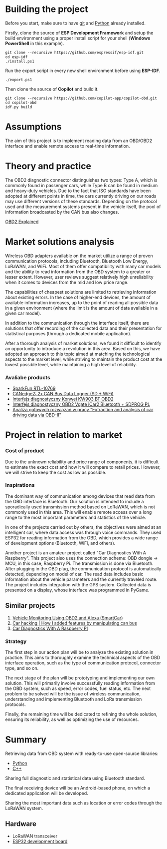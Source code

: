 # Building the project

Before you start, make sure to have [git](https://git-scm.com/) and [Python](https://www.python.org/downloads/) already installed.

Firstly, clone the source of **ESP Development Framework** and setup the build environment using a proper install script for your shell (**Windows PowerShell** in this example).
```shell
git clone --recursive https://github.com/espressif/esp-idf.git
cd esp-idf
./install.ps1
```
Run the export script in every new shell environment before using **ESP-IDF**.
```shell
./export.ps1
```
Then clone the source of **Copilot** and build it.
```shell
git clone --recursive https://github.com/copilot-app/copilot-obd.git
cd copilot-obd
idf.py build
```

# Assumptions

The aim of this project is to implement reading data from an OBD/OBD2 interface and enable remote access to real-time information.

# Theory and practice

The OBD2 diagnostic connector distinguishes two types: Type A, which is commonly found in passenger cars, while Type B can be found in medium and heavy-duty vehicles. Due to the fact that ISO standards have been adopted at different points in time, the cars currently driving on our roads may use different versions of these standards. Depending on the protocol used and the measurement systems present in the vehicle itself, the pool of information broadcasted by the CAN bus also changes.

[OBD2 Explained](https://www.csselectronics.com/pages/obd2-explained-simple-intro)

# Market solutions analysis

Wireless OBD adapters available on the market utilize a range of proven communication protocols, including Bluetooth, Bluetooth Low Energy, LoRaWAN, and WiFi. Most of them offer compatibility with many car models and the ability to read information from the OBD system to a greater or lesser extent. However, user reviews suggest relatively high unreliability when it comes to devices from the mid and low price range.

The capabilities of cheapest solutions are limited to retrieving information about existing errors. In the case of higher-end devices, the amount of available information increases, up to the point of reading all possible data in a given environment (where the limit is the amount of data available in a given car model).

In addition to the communication through the interface itself, there are solutions that offer recording of the collected data and their presentation for statistical purposes (through a dedicated mobile application).

After a thorough analysis of market solutions, we found it difficult to identify an opportunity to introduce a revolution in this area. Based on this, we have adopted an approach to this topic aimed at matching the technological aspects to the market level, while striving to maintain the product cost at the lowest possible level, while maintaining a high level of reliability.

### Avaliabe products

* [SparkFun RTL-10769](https://botland.com.pl/pozostale/1864-modul-diagnostyczny-obd-ii-car-diagnostics-kit-sparkfun-rtl-10769-845156001064.html#)
* [CANedge2: 2x CAN Bus Data Logger (SD + WiFi)](https://www.csselectronics.com/products/can-bus-data-logger-wifi-canedge2?variant=40254702059708)
* [Interfejs diagnostyczny Konwei KW903 BT OBD2](https://minexo.pl/sklep/interfejs-diagnostyczny-konnwei-kw903-bt-obd2/?CENEO-MINEXO&utm_source=ceneo&utm_medium=referral&ceneo_cid=34f6a00f-3b1a-1358-00bb-e230bd7b9178)
* [Interfejs diagnostyczny OBD2 Vgate iCar2 Bluetooth + SDPROG PL](https://smartmoto.pl/product-pol-7060-Interfejs-diagnostyczny-OBD2-Vgate-iCar2-Bluetooth-SDPROG-PL.html?utm_source=ceneo&utm_medium=referral&ceneo_cid=95da3a57-ae86-7c3d-cdb6-c4a0511753c6)
* [Analiza gotowych rozwiązań w pracy "Extraction and analysis of car driving data via OBD-II"](https://lcsi.umh.es/docs/pfcs/PFC_TFG_Bocanegra_Fernando.pdf)

# Project in relation to market

### Cost of product
Due to the unknown reliability and price range of components, it is difficult to estimate the exact cost and how it will compare to retail prices. However, we will strive to keep the cost as low as possible.

### Inspirations 
The dominant way of communication among devices that read data from the OBD interface is Bluetooth. Our solution is intended to include a sporadically used transmission method based on LoRaWAN, which is not commonly used in this area. This will enable remote access over a long range to the most important parameters and statistics of the vehicle.

In one of the projects carried out by others, the objectives were aimed at an intelligent car, where data access was through voice commands. They used ESP32 for reading information from the OBD, which provides a wide range of development options (Bluetooth, WiFi, and others).

Another project is an amateur project called "Car Diagnostics With A Raspberry". This project also uses the connection scheme: OBD dongle -> MCU, in this case, Raspberry Pi. The transmission is done via Bluetooth. After plugging in the OBD plug, the communication protocol is automatically detected, depending on model of car. The read data includes basic information about the vehicle parameters and the currently traveled route. The project includes integration with the GPS system. Collected data is presented on a display, whose interface was programmed in PyGame.

## Similar projects

1. [Vehicle Monitoring Using OBD2 and Alexa (SmartCar)](https://www.researchgate.net/publication/342732397_Vehicle_Monitoring_Using_OBD2_and_Alexa_SmartCar_Final_Year_Project_Report_for_the_Degree_of_Bachelor_in_Electronics_Engineering)
2. [Car hacking | How I added features by manipulating can bus](https://tbruno25.medium.com/car-hacking-how-i-added-features-by-manipulating-can-bus-and-how-you-can-too-b391fcea11f1)
3. [Car Diagnostics With A Raspberry PI](https://www.youtube.com/watch?v=DABytIdutKk)

### Strategy
The first step in our action plan will be to analyze the existing solution in practice. This aims to thoroughly examine the technical aspects of the OBD interface operation, such as the type of communication protocol, connector type, and so on.

The next stage of the plan will be prototyping and implementing our own solution. This will primarily involve successfully reading information from the OBD system, such as speed, error codes, fuel status, etc. The next problem to be solved will be the issue of wireless communication, understanding and implementing Bluetooth and LoRa transmission protocols.

Finally, the remaining time will be dedicated to refining the whole solution, ensuring its reliability, as well as optimizing the use of resources.

# Summary

Retrieving data from OBD system with ready-to-use open-source libraries:
- [Python](https://github.com/brendan-w/python-OBD)
- [C++](https://github.com/stanleyhuangyc/ArduinoOBD)

Sharing full diagnostic and statistical data using Bluetooth standard.

The final receiving device will be an Android-based phone, on which a dedicated application will be developed.

Sharing the most important data such as location or error codes through the LoRaWAN system.

## Hardware

* LoRaWAN transceiver
* [ESP32 development board](https://nettigo.pl/products/modul-rozwojowy-heltec-wifi-lora-32-v2-868mhz-esp32-lora-oled-0-96)